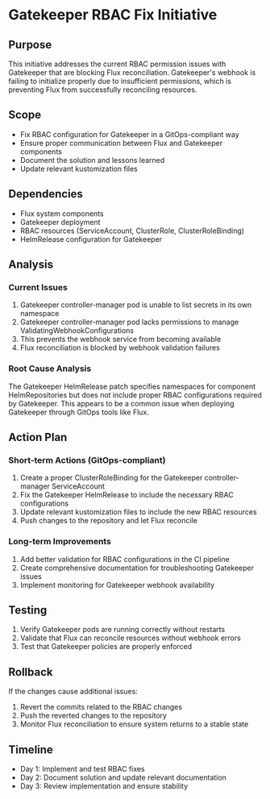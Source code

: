# Gatekeeper RBAC Fix Initiative

## Purpose
This initiative addresses the current RBAC permission issues with Gatekeeper that are blocking Flux reconciliation. Gatekeeper's webhook is failing to initialize properly due to insufficient permissions, which is preventing Flux from successfully reconciling resources.

## Scope
- Fix RBAC configuration for Gatekeeper in a GitOps-compliant way
- Ensure proper communication between Flux and Gatekeeper components
- Document the solution and lessons learned
- Update relevant kustomization files

## Dependencies
- Flux system components
- Gatekeeper deployment
- RBAC resources (ServiceAccount, ClusterRole, ClusterRoleBinding)
- HelmRelease configuration for Gatekeeper

## Analysis

### Current Issues
1. Gatekeeper controller-manager pod is unable to list secrets in its own namespace
2. Gatekeeper controller-manager pod lacks permissions to manage ValidatingWebhookConfigurations
3. This prevents the webhook service from becoming available
4. Flux reconciliation is blocked by webhook validation failures

### Root Cause Analysis
The Gatekeeper HelmRelease patch specifies namespaces for component HelmRepositories but does not include proper RBAC configurations required by Gatekeeper. This appears to be a common issue when deploying Gatekeeper through GitOps tools like Flux.

## Action Plan

### Short-term Actions (GitOps-compliant)
1. Create a proper ClusterRoleBinding for the Gatekeeper controller-manager ServiceAccount
2. Fix the Gatekeeper HelmRelease to include the necessary RBAC configurations
3. Update relevant kustomization files to include the new RBAC resources
4. Push changes to the repository and let Flux reconcile

### Long-term Improvements
1. Add better validation for RBAC configurations in the CI pipeline
2. Create comprehensive documentation for troubleshooting Gatekeeper issues
3. Implement monitoring for Gatekeeper webhook availability

## Testing
1. Verify Gatekeeper pods are running correctly without restarts
2. Validate that Flux can reconcile resources without webhook errors
3. Test that Gatekeeper policies are properly enforced

## Rollback
If the changes cause additional issues:
1. Revert the commits related to the RBAC changes
2. Push the reverted changes to the repository
3. Monitor Flux reconciliation to ensure system returns to a stable state

## Timeline
- Day 1: Implement and test RBAC fixes
- Day 2: Document solution and update relevant documentation
- Day 3: Review implementation and ensure stability 